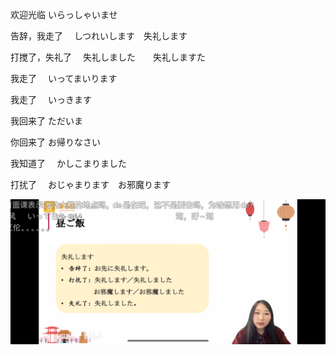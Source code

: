 欢迎光临
  いらっしゃいませ

告辞，我走了
　しつれいします　失礼します

打搅了，失礼了
　失礼しました　　失礼しますた

我走了
　いってまいります

我走了
　いっきます

我回来了
  ただいま

你回来了
  お帰りなさい

我知道了
　かしこまりました

打扰了
　おじゃまります　お邪魔ります



![日语常用语](../日语/picture/常用语.png)


